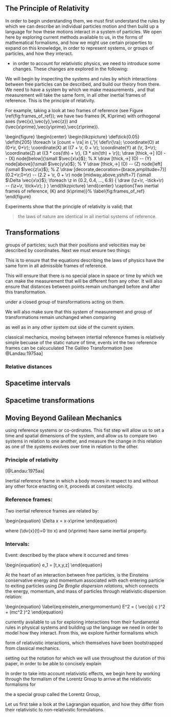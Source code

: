 <!-- ## Building a scattering amplitude / Relativity -->
## The Principle of Relativity

In order to begin understanding them, we must first understand the
rules by which we can describe an individual particles motion and then build up
a language for how these motions interact in a system of particles.  We open
here by exploring current methods available to us, in the forms of mathematical
formalisms, and how we might use certain properties to expand on this
knowledge, in order to represent systems, or groups of particles, and how they
interact.

 - in order to account for relativistic physics, we need to introduce some changes. These changes are explored in the following:



<!--
   - Frames of reference
  -->

We will begin by inspecting the systems and rules by which interactions between
free particles can be described, and build our theory from there.  We need to
have a system by which we make measurements , and that measurement will take
the same form, in all other inertial frames of reference. This is the principle
of relativity.

For example, taking a look at two frames of reference (see Figure
\ref{fig:frames_of_ref}); we have two frames \(K, K\prime\) with orthogonal
axes \(\vec{x},\vec{y},\vec{z}\) and
\(\vec{x\prime},\vec{y\prime},\vec{z\prime}\).

\begin{figure}
\begin{center}
\begin{tikzpicture}
\def\tick{0.05}
\def\th{205}
 \foreach \x [count = \ra] in {,'}{
    \def\r{\ra};
    \coordinate(O) at (0+\r, 0+\r);
    \coordinate(X) at ((7 + \r, 0 + \r);
    \coordinate(Y) at (\r, 3+\r);
    \coordinate(Z) at ({3 * cos(\th) + \r}, {3 * sin(\th) + \r});
    \draw [thick,->]  (O) -- (X) node[below]{\small $\vec{x\x}$}; % X
    \draw [thick,->]  (O) -- (Y)  node[above]{\small $\vec{y\x}$}; % Y
    \draw [thick,->]  (O) -- (Z)  node[left]{\small $\vec{z\x}$}; % Z
    \draw [decorate,decoration={brace,amplitude=7}] (0.2+\r,0+\r) -- (2.2 + \r, 0 + \r) node [midway,above,yshift=7] {\small $\Delta \vec{x\x}$};
    \foreach \z in {0.2, 0.4,  ..., 6.9} {
      \draw (\z+\r, -\tick+\r) -- (\z+\r, \tick+\r);
    }
  }
\end{tikzpicture}
\end{center}
\caption{Two inertial frames of reference, \(K\) and \(k\prime\)}%
\label{fig:frames_of_ref}
\end{figure}

Experiments show that the principle of relativity is valid; that 

> the laws of nature are identical in all inertial systems of reference. 

## Transformations

groups of
particles; such that their positions and velocities may be described by
coordinates. Next we must ensure two things:


This is to ensure that the equations describing the laws of physics have the
same form in all admissible frames of reference.

This will ensure that there is no special place in space or time by which
we can make the measurement that will be different from any other. It will also
ensure that distances between points remain unchanged before and after this
transformation. 


 under a closed group of transformations acting on them.

We will also make sure that this system of measurement and
group of transformations remain unchanged when comparing 



as well as in any other system out side of the current system.


classical mechanics, moving between intertial reference frames is relatively
simple becuase of the static nature of time, events int the two reference
frames can be calcuculated  The Galileo Transformation [see @Landau:1975aa] 

### Relative distances







## Spacetime intervals

## Spacetime transformations


## Moving Beyond Galilean Mechanics



using reference systems or co-ordinates.  This fist step will allow us to set a
time and spatial dimensions of the system, and allow us to compare two systems
in relation to one another, and measure the change in this relation as one of
the systems evolves over time in relation to the other.

### Principle of relativity


[@Landau:1975aa]

Inertial reference frame in which a body moves in respect to and without any other force enacting on it, proceeds at constant velocity.


### Reference frames:

Two inertial reference frames are related by:

\begin{equation}
  \Delta x = x-x\prime
\end{equation}

where \(\dv{x}{t}=0 \to x\) and \(x\prime\) have same inertial property.


### Intervals:

Event: described by the place where it occurred and times

\begin{equation}
  e_1 = [t,x,y,z]
\end{equation}


<!-- Interactions -->
At the heart of an interaction between free particles, is the Einsteins
conservative energy and momentum associated with each entering particle to
exiting particles using *De Broglie dispersion relations*, which connects the
energy, momentum, and mass of particles through relativistic dispersion
relation:

\begin{equation}
  \label{eq:einstein_energymomentum}
  E^2 = ( \vec{p} c )^2 + (mc^2 )^2
\end{equation}


currently available to us for exploring interactions from their fundamental
rules in physical systems and building up the language we need in order to
model how they interact. From this, we explore further formalisms which

<!-- TODO:discussion of einstein energy momentum dispersion relation -->

form of relativistic interactions, which themselves have been bootstrapped from
classical mechanics.

setting out the notation for which we will use throughout the duration of this
paper, in order to be able to concisely explain

In order to take into account relativistic effects, we begin here by working
through the formalism of the Lorentz Group to arrive at the relativistic
formalisms for

the a special group called the Lorentz Group,

Let us first take a look at the Lagrangian equation, and how they differ from
their relativistic to non-relativistic formulations.

